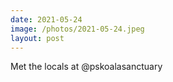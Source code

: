 ```yaml
---
date: 2021-05-24
image: /photos/2021-05-24.jpeg
layout: post
---
```


Met the locals at @pskoalasanctuary
